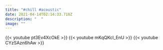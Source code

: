 ```yaml
---
title: "#chill #acoustic"
date: 2021-04-14T02:14:33.716Z
description: "  "
image: ""
---
```

{{< youtube pt3Ev4XcOkE >}}
{{< youtube mKqQKcl_EnU >}} 
{{< youtube CYzSAzn6hAw >}} 
